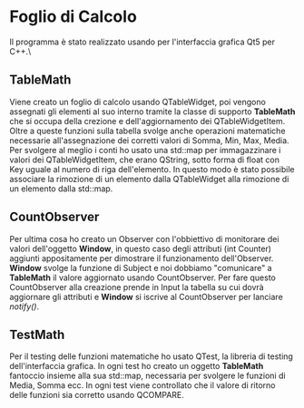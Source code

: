 # Foglio di Calcolo 
Il programma è stato realizzato usando per l'interfaccia grafica Qt5 per C++.\
## TableMath
Viene creato un foglio di calcolo usando QTableWidget, poi vengono assegnati gli elementi al suo interno tramite la classe di supporto **TableMath** che si occupa
della crezione e dell'aggiornamento dei QTableWidgetItem. Oltre a queste funzioni sulla tabella svolge anche operazioni matematiche necessarie all'assegnazione dei corretti valori
di Somma, Min, Max, Media. Per svolgere al meglio i conti ho usato una std::map per immagazzinare i valori dei QTableWidgetItem, che erano QString, sotto forma di float con Key
uguale al numero di riga dell'elemento. In questo modo è stato possibile associare la rimozione di un elemento dalla QTableWidget alla rimozione di un elemento dalla std::map. 
## CountObserver
Per ultima cosa ho creato un Observer con l'obbiettivo di monitorare dei valori dell'oggetto **Window**, in questo caso degli attributi (int Counter) aggiunti appositamente per dimostrare il
funzionamento dell'Observer. **Window** svolge la funzione di Subject e noi dobbiamo "comunicare" a **TableMath** il valore aggiornato usando CountObserver. Per fare questo
CountObserver alla creazione prende in Input la tabella su cui dovrà aggiornare gli attributi e **Window** si iscrive al CountObserver per lanciare *notify()*.
## TestMath
Per il testing delle funzioni matematiche ho usato QTest, la libreria di testing dell'interfaccia grafica. In ogni test ho creato un oggetto **TableMath** fantoccio insieme
alla sua std::map, necessaria per svolgere le funzioni di Media, Somma ecc. In ogni test viene controllato che il valore di ritorno delle funzioni sia corretto usando QCOMPARE.
